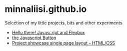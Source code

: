 # minnaliisi.github.io

Selection of my little projects, bits and other experiments

- [Hello there! Javascript and Flexbox](https://minnaliisi.github.io/flexbox+javascript/)
- [the Javascript Button](https://minnaliisi.github.io/the-pattern-button/)
- [Project showcase single page layout - HTML/CSS](https://minnaliisi.github.io/project-gallery/)

